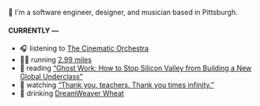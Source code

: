👋 I'm a software engineer, designer, and musician based in Pittsburgh.

#### CURRENTLY —

* 🎧 listening to [The Cinematic Orchestra](https://www.last.fm/music/The+Cinematic+Orchestra/_/Music+Box)
* 🏃‍♂️ running [2.99 miles](https://www.strava.com/activities/3925479118)
* 📘 reading [“Ghost Work: How to Stop Silicon Valley from Building a New Global Underclass”](https://www.goodreads.com/book/show/41963432-ghost-work)
* 🍿 watching [“Thank you, teachers. Thank you times infinity.”](https://youtu.be/GqmLCMiUrdo)
* 🍺 drinking [DreamWeaver Wheat](https://untappd.com/user/namoscato/checkin/927891203)
